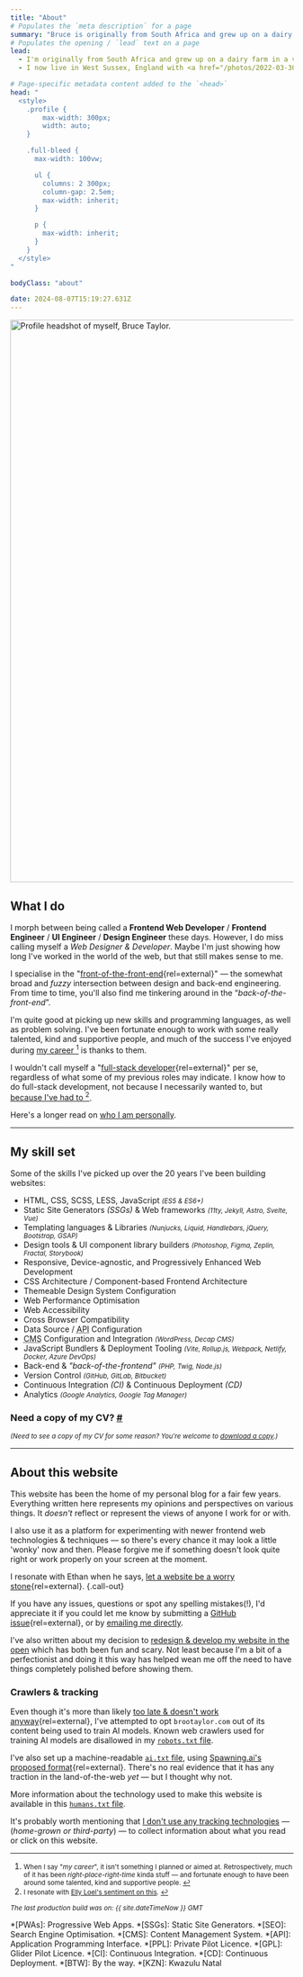 ```yaml
---
title: "About"
# Populates the `meta description` for a page
summary: "Bruce is originally from South Africa and grew up on a dairy farm in a very beautiful part of the country. I now live in West Sussex, England with my family and build websites for a living."
# Populates the opening / `lead` text on a page
lead:
  - I'm originally from South Africa and grew up on a dairy farm in a very <a href="https://youtu.be/bGQbM3QfA5w" rel="external">beautiful part of the country</a>.
  - I now live in West Sussex, England with <a href="/photos/2022-03-30/photo_202203300012">my family</a> and <a href="/projects">build websites</a> for a living.

# Page-specific metadata content added to the `<head>`
head: "
  <style>
    .profile {
        max-width: 300px;
        width: auto;
    }

    .full-bleed {
      max-width: 100vw;

      ul {
        columns: 2 300px;
        column-gap: 2.5em;
        max-width: inherit;
      }

      p {
        max-width: inherit;
      }
    }
  </style>
"

bodyClass: "about"

date: 2024-08-07T15:19:27.631Z
---
```


<img src="/assets/images/pages/about/broo_profile_about_bw.jpg" alt="Profile headshot of myself, Bruce Taylor." width="800" height="1000" class="img-normal | img-right | profile | shadow" loading="lazy" decoding="async">

## What I do

I morph between being called a **Frontend Web Developer** / **Frontend Engineer** / **UI Engineer** / **Design Engineer** these days. However, I do miss calling myself a *Web Designer & Developer*. Maybe I'm just showing how long I've worked in the world of the web, but that still makes sense to me.

I specialise in the "[front-of-the-front-end](https://bradfrost.com/blog/post/front-of-the-front-end-and-back-of-the-front-end-web-development/){rel=external}" &mdash; the somewhat broad and *fuzzy* intersection between design and back-end engineering. From time to time, you'll also find me tinkering around in the “*back-of-the-front-end*”.

I'm quite good at picking up new skills and programming languages, as well as problem solving. I've been fortunate enough to work with some really talented, kind and supportive people, and much of the success I've enjoyed during <span id="fnref:career" rel="doc-noteref"><a href="#fn:career" rel="footnote">my career <sup>1</sup></a></span> is thanks to them.

I wouldn't call myself a "[full-stack developer](https://bradfrost.com/blog/post/full-stack-developers/){rel=external}" per se, regardless of what some of my previous roles may indicate. I know how to do full-stack development, not because I necessarily wanted to, but <span id="fnref:fullstack" rel="doc-noteref"><a href="#fn:fullstack" rel="footnote">because I've had to <sup>2</sup></a></span>.

Here's a longer read on [who I am personally](/about/me).

---

## My skill set

Some of the skills I've picked up over the 20 years I've been building websites:

<div class="full-bleed | flow">
  <ul>
    <li>HTML, CSS, SCSS, LESS, JavaScript <small><em>(ES5 & ES6+)</em></small></li>
    <li>Static Site Generators <em>(SSGs)</em> & Web frameworks <small><em>(11ty, Jekyll, Astro, Svelte, Vue)</em></small></li>
    <li>Templating languages & Libraries <small><em>(Nunjucks, Liquid, Handlebars, jQuery, Bootstrap, GSAP)</em></small></li>
    <li>Design tools & UI component library builders <small><em>(Photoshop, Figma, Zeplin, Fractal, Storybook)</em></small></li>
    <li>Responsive, Device-agnostic, and Progressively Enhanced Web Development</li>
    <li>CSS Architecture / Component-based Frontend Architecture</li>
    <li>Themeable Design System Configuration</li>
    <li>Web Performance Optimisation</li>
    <li>Web Accessibility</li>
    <li>Cross Browser Compatibility</li>
    <li>Data Source / <abbr title="Application Programming Interface.">API</abbr> Configuration</li>
    <li><abbr title="Content Management System.">CMS</abbr> Configuration and Integration <small><em>(WordPress, Decap CMS)</em></small></li>
    <li>JavaScript Bundlers & Deployment Tooling <small><em>(Vite, Rollup.js, Webpack, Netlify, Docker, Azure DevOps)</em></small></li>
    <li>Back-end & <em>"back-of-the-frontend"</em> <small><em>(PHP, Twig, Node.js)</em></small></li>
    <li>Version Control <small><em>(GitHub, GitLab, Bitbucket)</em></small></li>
    <li>Continuous Integration <em>(CI)</em> & Continuous Deployment <em>(CD)</em></li>
    <li>Analytics <small><em>(Google Analytics, Google Tag Manager)</em></small></li>
  </ul>
  <h3 id="cv" tabindex="-1" class="visually-hidden">Need a copy of my CV? <a class="header-anchor" href="#cv">#</a></h3>
  <p><small><em>(Need to see a copy of my CV for some reason? You're welcome to <a href="/BruceTaylorCV">download a copy</a>.)</em></small></p>
</div>

---

## About this website

This website has been the home of my personal blog for a fair few years. Everything written here represents my opinions and perspectives on various things. It *doesn't* reflect or represent the views of anyone I work for or with.

I also use it as a platform for experimenting with newer frontend web technologies & techniques &mdash; so there's every chance it may look a little 'wonky' now and then. Please forgive me if something doesn't look quite right or work properly on your screen at the moment.

I resonate with Ethan when he says, [let a website be a worry stone](https://ethanmarcotte.com/wrote/let-a-website-be-a-worry-stone/){rel=external}. {.call-out}

If you have any issues, questions or spot any spelling mistakes(!), I'd appreciate it if you could let me know by submitting a [GitHub issue](https://github.com/brootaylor/brootaylor-v3/issues){rel=external}, or by [emailing me directly](/contact).

I've also written about my decision to [redesign & develop my website in the open](/writing/2022-02-22/redesigning-in-the-open) which has both been fun and scary. Not least because I'm a bit of a perfectionist and doing it this way has helped wean me off the need to have things completely polished before showing them.

### Crawlers & tracking

Even though it's more than likely [too late & doesn't work anyway](https://blog.jim-nielsen.com/2023/robots-txt/){rel=external}, I've attempted to opt `brootaylor.com` out of its content being used to train AI models. Known web crawlers used for training AI models are disallowed in my [<code>robots.txt</code> file](https://brootaylor.com/robots.txt).

I've also set up a machine-readable [<code>ai.txt</code> file](https://brootaylor.com/ai.txt), using [Spawning.ai's proposed format](https://site.spawning.ai/spawning-ai-txt){rel=external}. There's no real evidence that it has any traction in the land-of-the-web *yet* &mdash; but I thought why not.

More information about the technology used to make this website is available in this [<code>humans.txt</code> file](https://brootaylor.com/humans.txt).

It's probably worth mentioning that [I don't use any tracking technologies](/privacy#analytics-%26-tracking) &mdash; (*home-grown or third-party*) &mdash; to collect information about what you read or click on this website.


---

<div role="doc-endnotes">
  <ol>
    <li id="fn:career" role="doc-endnote">
      <small>When I say "<em>my career</em>", it isn't something I planned or aimed at. Retrospectively, much of it has been <em>right-place-right-time</em> kinda stuff &mdash; and fortunate enough to have been around some talented, kind and supportive people. <a href="#fnref:career" role="doc-backlink">↩</a></small>
    </li>
    <li id="fn:fullstack" role="doc-endnote">
      <small>I resonate with <a href="https://www.ellyloel.com/blog/front-end-development-s-identity-crisis/" rel="external">Elly Loel's sentiment on this</a>. <a href="#fnref:fullstack" role="doc-backlink">↩</a></small>
    </li>
  </ol>
</div>

<small><em>The last production build was on: {{ site.dateTimeNow }} GMT</em></small>

*[PWAs]: Progressive Web Apps.
*[SSGs]: Static Site Generators.
*[SEO]: Search Engine Optimisation.
*[CMS]: Content Management System.
*[API]: Application Programming Interface.
*[PPL]: Private Pilot Licence.
*[GPL]: Glider Pilot Licence.
*[CI]: Continuous Integration.
*[CD]: Continuous Deployment.
*[BTW]: By the way.
*[KZN]: Kwazulu Natal
